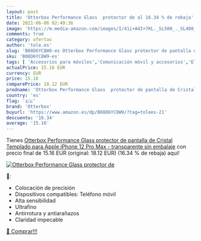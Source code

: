 ```yaml
---
layout: post
title: 'Otterbox Performance Glass  protector de al 16.34 % de rebaja'
date: 2021-06-06 02:49:36
image: 'https://m.media-amazon.com/images/I/41i+A4I+7KL._SL500_._SL400_.jpg'
comments: true
category: ofertas
author: 'tole.es'
slug: 'B08D6YC8W9-es Otterbox Performance Glass protector de pantalla de...'
sku: 'B08D6YC8W9-es'
tags: [ 'Accesorios para móviles','Comunicación móvil y accesorios','Electrónica','Mantenimiento, cuidado y reparaciones de teléfonos móviles','Protectores de pantalla para móviles','apple','iphone','otterbox', ]
actualPrice: 15.16 EUR
currency: EUR
price: 15.16
comparePrice: 18.12 EUR
prodname: 'Otterbox Performance Glass  protector de pantalla de Cristal Templado para Apple iPhone 12 Pro Max - transparente  sin embalaje'
country: 'es'
flag: '🇪🇸'
brand: 'Otterbox'
buyurl: 'https://www.amazon.es/dp/B08D6YC8W9/?tag=tolees-21'
descuento: '16.34'
average: '15.16'
---
```


Tienes [Otterbox Performance Glass  protector de pantalla de Cristal Templado para Apple iPhone 12 Pro Max - transparente  sin embalaje](https://www.amazon.es/dp/B08D6YC8W9/?tag=tolees-21) con precio final de  15.16 EUR (original: 18.12 EUR) (16.34 %  de rebaja) aqui!

[![Otterbox Performance Glass  protector de](https://m.media-amazon.com/images/I/41i+A4I+7KL._SL500_._SL400_.jpg)](https://www.amazon.es/dp/B08D6YC8W9/?tag=tolees-21)

🔎:

- Colocación de precisión
- Dispositivos compatibles: Teléfono móvil
- Alta sensibilidad
- Ultrafino
- Antirrotura y antiarañazos
- Claridad impecable

[🛒 Comprar!!!](https://www.amazon.es/dp/B08D6YC8W9/?tag=tolees-21)
